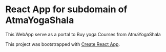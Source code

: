 # React App for subdomain of AtmaYogaShala

This WebApp serve as a portal to Buy yoga Courses from AtmaYogaShala 

This project was bootstrapped with [Create React App](https://github.com/facebook/create-react-app).
